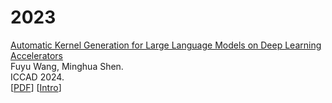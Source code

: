 # 2023

[Automatic Kernel Generation for Large Language Models on Deep Learning Accelerators](https://ieeexplore.ieee.org/document/10323944)<br>
Fuyu Wang, Minghua Shen.<br>
ICCAD 2024.<br>
\[[PDF](https://ieeexplore.ieee.org/document/10323944)\] \[[Intro](/paper/2023/AutoKernel.md)\]

